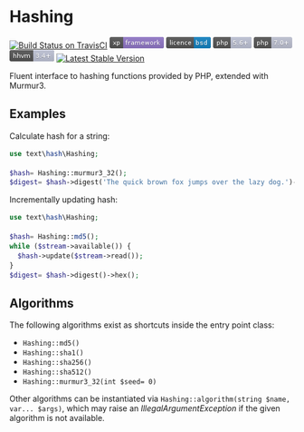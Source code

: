 Hashing
=======

[![Build Status on TravisCI](https://secure.travis-ci.org/xp-forge/hashing.svg)](http://travis-ci.org/xp-forge/hashing)
[![XP Framework Module](https://raw.githubusercontent.com/xp-framework/web/master/static/xp-framework-badge.png)](https://github.com/xp-framework/core)
[![BSD Licence](https://raw.githubusercontent.com/xp-framework/web/master/static/licence-bsd.png)](https://github.com/xp-framework/core/blob/master/LICENCE.md)
[![Required PHP 5.6+](https://raw.githubusercontent.com/xp-framework/web/master/static/php-5_6plus.png)](http://php.net/)
[![Supports PHP 7.0+](https://raw.githubusercontent.com/xp-framework/web/master/static/php-7_0plus.png)](http://php.net/)
[![Supports HHVM 3.4+](https://raw.githubusercontent.com/xp-framework/web/master/static/hhvm-3_4plus.png)](http://hhvm.com/)
[![Latest Stable Version](https://poser.pugx.org/xp-forge/hashing/version.png)](https://packagist.org/packages/xp-forge/hashing)

Fluent interface to hashing functions provided by PHP, extended with Murmur3.

Examples
--------

Calculate hash for a string:

```php
use text\hash\Hashing;

$hash= Hashing::murmur3_32();
$digest= $hash->digest('The quick brown fox jumps over the lazy dog.')->hex();
```

Incrementally updating hash:

```php
use text\hash\Hashing;

$hash= Hashing::md5();
while ($stream->available()) {
  $hash->update($stream->read());
}
$digest= $hash->digest()->hex();
```

Algorithms
----------
The following algorithms exist as shortcuts inside the entry point class:

* `Hashing::md5()`
* `Hashing::sha1()`
* `Hashing::sha256()`
* `Hashing::sha512()`
* `Hashing::murmur3_32(int $seed= 0)`

Other algorithms can be instantiated via `Hashing::algorithm(string $name, var... $args)`, which may raise an *IllegalArgumentException* if the given algorithm is not available.